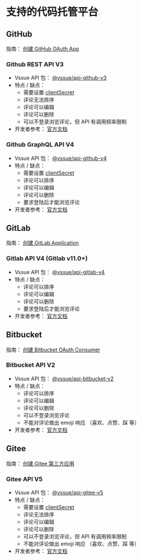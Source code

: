 # 支持的代码托管平台

## GitHub

指南： [创建 GitHub OAuth App](./github.md)

### Github REST API V3

- Vssue API 包： [@vssue/api-github-v3](https://www.npmjs.com/package/@vssue/api-github-v3)
- 特点 / 缺点：
  - 需要设置 [clientSecret](../options/README.md#clientsecret)
  - 评论无法排序
  - 评论可以编辑
  - 评论可以删除
  - 可以不登录浏览评论，但 API 有调用频率限制
- 开发者参考： [官方文档](https://developer.github.com/v3)

### Github GraphQL API V4

- Vssue API 包： [@vssue/api-github-v4](https://www.npmjs.com/package/@vssue/api-github-v4)
- 特点 / 缺点：
  - 需要设置 [clientSecret](../options/README.md#clientsecret)
  - 评论可以排序
  - 评论可以编辑
  - 评论可以删除
  - 要求登陆后才能浏览评论
- 开发者参考： [官方文档](https://developer.github.com/v4)

## GitLab

指南： [创建 GitLab Application](./gitlab.md)

### Gitlab API V4 (Gitlab v11.0+)

- Vssue API 包： [@vssue/api-gitlab-v4](https://www.npmjs.com/package/@vssue/api-gitlab-v4)
- 特点 / 缺点：
  - 评论可以排序
  - 评论可以编辑
  - 评论可以删除
  - 要求登陆后才能浏览评论
- 开发者参考： [官方文档](https://docs.gitlab.com/ce/api)

## Bitbucket

指南： [创建 Bitbucket OAuth Consumer](./bitbucket.md)

### Bitbucket API V2

- Vssue API 包： [@vssue/api-bitbucket-v2](https://www.npmjs.com/package/@vssue/api-bitbucket-v2)
- 特点 / 缺点：
  - 评论可以排序
  - 评论可以编辑
  - 评论可以删除
  - 可以不登录浏览评论
  - 不能对评论做出 emoji 响应 （喜欢、点赞、踩 等）
- 开发者参考： [官方文档](https://developer.atlassian.com/bitbucket/api/2/reference)

## Gitee

指南： [创建 Gitee 第三方应用](./gitee.md)

### Gitee API V5

- Vssue API 包： [@vssue/api-gitee-v5](https://www.npmjs.com/package/@vssue/api-gitee-v5)
- 特点 / 缺点：
  - 需要设置 [clientSecret](../options/README.md#clientsecret)
  - 评论无法排序
  - 评论可以编辑
  - 评论可以删除
  - 可以不登录浏览评论，但 API 有调用频率限制
  - 不能对评论做出 emoji 响应 （喜欢、点赞、踩 等）
- 开发者参考： [官方文档](https://gitee.com/api/v5/swagger)
